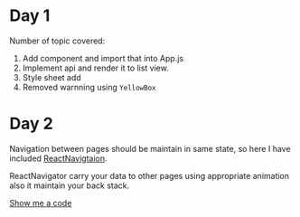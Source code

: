 # Day 1

Number of topic covered:
1. Add component and import that into App.js
2. Implement api and render it to list view.
3. Style sheet add
4. Removed warnning using `YellowBox`

# Day 2
Navigation between pages should be maintain in same state, so here I have included [ReactNavigtaion](https://reactnavigation.org]).

ReactNavigator carry your data to other pages using appropriate animation also it maintain your back stack.

[Show me a code](https://github.com/altaf933/ReactAppDay1/tree/day-2)
